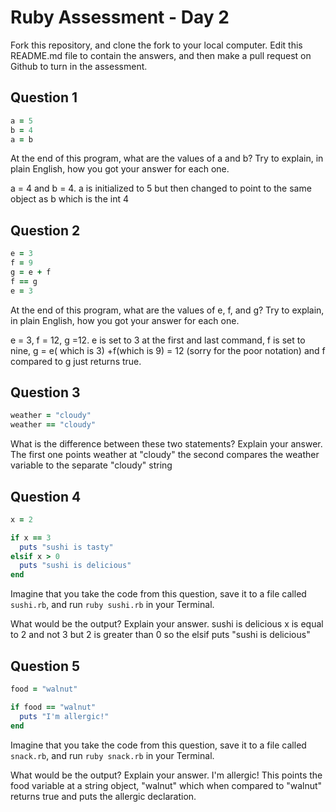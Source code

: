 # Ruby Assessment - Day 2

Fork this repository, and clone the fork to your local computer. Edit this README.md file to contain the answers, and then make a pull request on Github to turn in the assessment.

## Question 1

```ruby
a = 5
b = 4
a = b
```

At the end of this program, what are the values of a and b? Try to explain, in plain English, how you got your answer for each one.

a = 4 and b = 4. a is initialized to 5 but then changed to point to the same object as b which is the int 4

## Question 2

```ruby
e = 3
f = 9
g = e + f
f == g
e = 3
```

At the end of this program, what are the values of e, f, and g? Try to explain, in plain English, how you got your answer for each one.

e = 3, f = 12, g =12. e is set to 3 at the first and last command, f is set to nine, g = e( which is 3) +f(which is 9) = 12 (sorry for the poor notation) and f compared to g just returns true.

## Question 3

```ruby
weather = "cloudy"
weather == "cloudy"
```

What is the difference between these two statements? Explain your answer.
The first one points weather at "cloudy" the second compares the weather variable to the separate "cloudy" string

## Question 4

```ruby
x = 2

if x == 3
  puts "sushi is tasty"
elsif x > 0
  puts "sushi is delicious"
end
```

Imagine that you take the code from this question, save it to a file called `sushi.rb`, and run `ruby sushi.rb` in your Terminal.

What would be the output? Explain your answer.
sushi is delicious
 x is equal to 2 and not 3 but 2 is greater than 0 so the elsif puts "sushi is delicious"

## Question 5

```ruby
food = "walnut"

if food == "walnut"
  puts "I'm allergic!"
end
```

Imagine that you take the code from this question, save it to a file called `snack.rb`, and run `ruby snack.rb` in your Terminal.

What would be the output? Explain your answer.
I'm allergic!
This points the food variable at a string object, "walnut" which when compared to "walnut" returns true and puts the allergic declaration.
